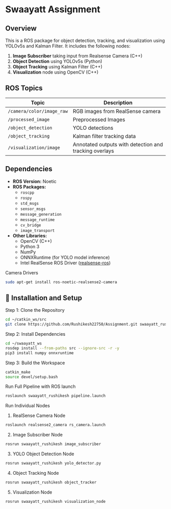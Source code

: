 # Swaayatt Assignment

## Overview
This is a ROS package for object detection, tracking, and visualization using YOLOv5s and Kalman Filter. It includes the following nodes:

1. **Image Subscriber** taking input from Realsense Camera (C++)
2. **Object Detection** using YOLOv5s (Python)
3. **Object Tracking** using Kalman Filter (C++)
4. **Visualization** node using OpenCV (C++)

##  ROS Topics

| **Topic**                     | **Description**                                        |
|------------------------------|--------------------------------------------------------|
| `/camera/color/image_raw`    | RGB images from RealSense camera             |
| `/processed_image`           | Preprocessed Images               |
| `/object_detection`          | YOLO detections    |
| `/object_tracking`           | Kalman filter tracking data        |
| `/visualization/image`       | Annotated outputs with detection and tracking overlays |


## Dependencies
- **ROS Version:** Noetic
- **ROS Packages:**
  - `roscpp`
  - `rospy`
  - `std_msgs`
  - `sensor_msgs`
  - `message_generation`
  - `message_runtime`
  - `cv_bridge`
  - `image_transport`
- **Other Libraries:**
  - OpenCV (C++)
  - Python 3
  - NumPy
  - ONNXRuntime (for YOLO model inference)
  - Intel RealSense ROS Driver ([realsense-ros](https://github.com/IntelRealSense/realsense-ros))

Camera Drivers    
```bash
sudo apt-get install ros-noetic-realsense2-camera
```
## 🔧 Installation and Setup

Step 1: Clone the Repository

```bash
cd ~/catkin_ws/src
git clone https://github.com/Rushikesh22750/Assignment.git swaayatt_rushikesh
```

Step 2: Install Dependencies

```bash
cd ~/swaayatt_ws
rosdep install --from-paths src --ignore-src -r -y
pip3 install numpy onnxruntime
```

Step 3: Build the Workspace
```bash
catkin_make
source devel/setup.bash
```
Run Full Pipeline with ROS launch
```bash
roslaunch swaayatt_rushikesh pipeline.launch
```
Run Individual Nodes
1. RealSense Camera Node

```bash
roslaunch realsense2_camera rs_camera.launch
```

2. Image Subscriber Node
```bash
rosrun swaayatt_rushikesh image_subscriber
```

3. YOLO Object Detection Node
```bash
rosrun swaayatt_rushikesh yolo_detector.py
```

4. Object Tracking Node
```bash
rosrun swaayatt_rushikesh object_tracker
```

5. Visualization Node
```bash
rosrun swaayatt_rushikesh visualization_node
```
